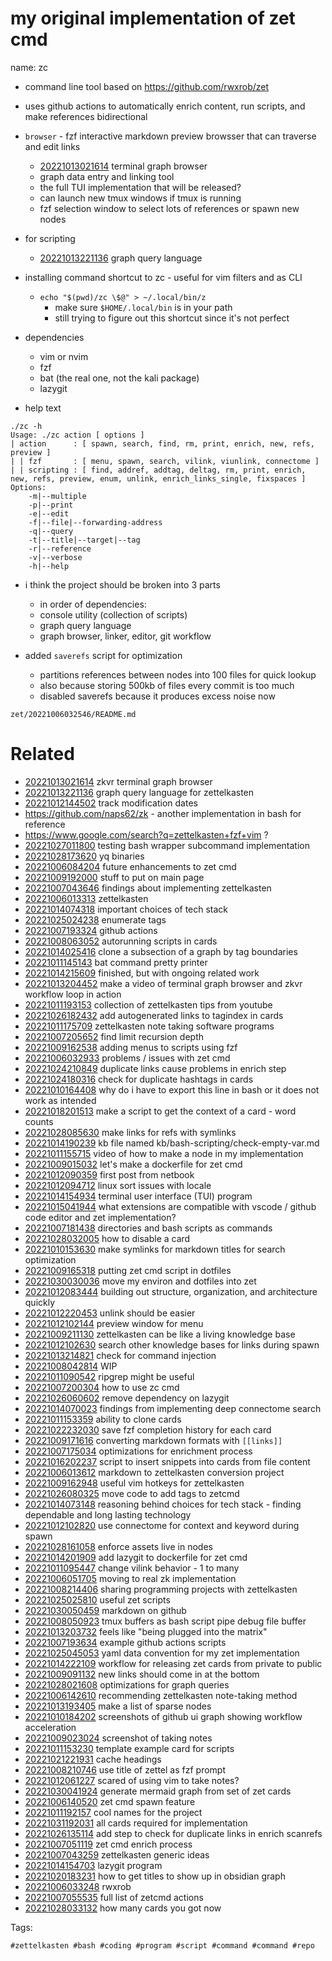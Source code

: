 # my original implementation of zet cmd

name: zc
- command line tool based on <https://github.com/rwxrob/zet>
- uses github actions to automatically enrich content, run scripts, and make references bidirectional
- `browser` - fzf interactive markdown preview browsser that can traverse and edit links
  - [20221013021614](/zet/20221013021614/README.md) terminal graph browser
  - graph data entry and linking tool
  - the full TUI implementation that will be released?
  - can launch new tmux windows if tmux is running
  - fzf selection window to select lots of references or spawn new nodes
- for scripting
  - [20221013221136](/zet/20221013221136/README.md) graph query language
- installing command shortcut to zc - useful for vim filters and as CLI
  - `echo "$(pwd)/zc \$@" > ~/.local/bin/z`
    - make sure `$HOME/.local/bin` is in your path
    - still trying to figure out this shortcut since it's not perfect

- dependencies
  - vim or nvim
  - fzf
  - bat (the real one, not the kali package)
  - lazygit

- help text
```
./zc -h
Usage: ./zc action [ options ]
| action      : [ spawn, search, find, rm, print, enrich, new, refs, preview ]
| | fzf       : [ menu, spawn, search, vilink, viunlink, connectome ]
| | scripting : [ find, addref, addtag, deltag, rm, print, enrich, new, refs, preview, enum, unlink, enrich_links_single, fixspaces ]
Options:
    -m|--multiple
    -p|--print
    -e|--edit
    -f|--file|--forwarding-address
    -q|--query
    -t|--title|--target|--tag
    -r|--reference
    -v|--verbose
    -h|--help
```

- i think the project should be broken into 3 parts
  - in order of dependencies:
  - console utility (collection of scripts)
  - graph query language
  - graph browser, linker, editor, git workflow

- added `saverefs` script for optimization
  - partitions references between nodes into 100 files for quick lookup
  - also because storing 500kb of files every commit is too much
  - disabled saverefs because it produces excess noise now

` zet/20221006032546/README.md `

# Related

- [20221013021614](/zet/20221013021614/README.md) zkvr terminal graph browser
- [20221013221136](/zet/20221013221136/README.md) graph query language for zettelkasten
- [20221012144502](/zet/20221012144502/README.md) track modification dates
- https://github.com/naps62/zk - another implementation in bash for reference
- https://www.google.com/search?q=zettelkasten+fzf+vim ?
- [20221027011800](/zet/20221027011800/README.md) testing bash wrapper subcommand implementation
- [20221028173620](/zet/20221028173620/README.md) yq binaries
- [20221006084204](/zet/20221006084204/README.md) future enhancements to zet cmd
- [20221009192000](/zet/20221009192000/README.md) stuff to put on main page
- [20221007043646](/zet/20221007043646/README.md) findings about implementing zettelkasten
- [20221006013313](/zet/20221006013313/README.md) zettelkasten
- [20221014074318](/zet/20221014074318/README.md) important choices of tech stack
- [20221025024238](/zet/20221025024238/README.md) enumerate tags
- [20221007193324](/zet/20221007193324/README.md) github actions
- [20221008063052](/zet/20221008063052/README.md) autorunning scripts in cards
- [20221014025416](/zet/20221014025416/README.md) clone a subsection of a graph by tag boundaries
- [20221011145143](/zet/20221011145143/README.md) bat command pretty printer
- [20221014215609](/zet/20221014215609/README.md) finished, but with ongoing related work
- [20221013204452](/zet/20221013204452/README.md) make a video of terminal graph browser and zkvr workflow loop in action
- [20221011193153](/zet/20221011193153/README.md) collection of zettelkasten tips from youtube
- [20221026182432](/zet/20221026182432/README.md) add autogenerated links to tagindex in cards
- [20221011175709](/zet/20221011175709/README.md) zettelkasten note taking software programs
- [20221007205652](/zet/20221007205652/README.md) find limit recursion depth
- [20221009162538](/zet/20221009162538/README.md) adding menus to scripts using fzf
- [20221006032933](/zet/20221006032933/README.md) problems / issues with zet cmd
- [20221024210849](/zet/20221024210849/README.md) duplicate links cause problems in enrich step
- [20221024180316](/zet/20221024180316/README.md) check for duplicate hashtags in cards
- [20221010164408](/zet/20221010164408/README.md) why do i have to export this line in bash or it does not work as intended
- [20221018201513](/zet/20221018201513/README.md) make a script to get the context of a card - word counts
- [20221028085630](/zet/20221028085630/README.md) make links for refs with symlinks
- [20221014190239](/zet/20221014190239/README.md) kb file named kb/bash-scripting/check-empty-var.md
- [20221011155715](/zet/20221011155715/README.md) video of how to make a node in my implementation
- [20221009015032](/zet/20221009015032/README.md) let's make a dockerfile for zet cmd
- [20221012090359](/zet/20221012090359/README.md) first post from netbook
- [20221012094712](/zet/20221012094712/README.md) linux sort issues with locale
- [20221014154934](/zet/20221014154934/README.md) terminal user interface (TUI) program
- [20221015041944](/zet/20221015041944/README.md) what extensions are compatible with vscode / github code editor and zet implementation?
- [20221007181438](/zet/20221007181438/README.md) directories and bash scripts as commands
- [20221028032005](/zet/20221028032005/README.md) how to disable a card
- [20221010153630](/zet/20221010153630/README.md) make symlinks for markdown titles for search optimization
- [20221009165318](/zet/20221009165318/README.md) putting zet cmd script in dotfiles
- [20221030030036](/zet/20221030030036/README.md) move my environ and dotfiles into zet
- [20221012083444](/zet/20221012083444/README.md) building out structure, organization, and architecture quickly
- [20221012220453](/zet/20221012220453/README.md) unlink should be easier
- [20221012102144](/zet/20221012102144/README.md) preview window for menu
- [20221009211130](/zet/20221009211130/README.md) zettelkasten can be like a living knowledge base
- [20221012102630](/zet/20221012102630/README.md) search other knowledge bases for links during spawn
- [20221013214821](/zet/20221013214821/README.md) check for command injection
- [20221008042814](/zet/20221008042814/README.md) WIP
- [20221011090542](/zet/20221011090542/README.md) ripgrep might be useful
- [20221007200304](/zet/20221007200304/README.md) how to use zc cmd
- [20221026060602](/zet/20221026060602/README.md) remove dependency on lazygit
- [20221014070023](/zet/20221014070023/README.md) findings from implementing deep connectome search
- [20221011153359](/zet/20221011153359/README.md) ability to clone cards
- [20221022232030](/zet/20221022232030/README.md) save fzf completion history for each card
- [20221009171616](/zet/20221009171616/README.md) converting markdown formats with `[[links]]`
- [20221007175034](/zet/20221007175034/README.md) optimizations for enrichment process
- [20221016202237](/zet/20221016202237/README.md) script to insert snippets into cards from file content
- [20221006013612](/zet/20221006013612/README.md) markdown to zettelkasten conversion project
- [20221009162948](/zet/20221009162948/README.md) useful vim hotkeys for zettelkasten
- [20221026080325](/zet/20221026080325/README.md) move code to add tags to zetcmd
- [20221014073148](/zet/20221014073148/README.md) reasoning behind choices for tech stack - finding dependable and long lasting technology
- [20221012102820](/zet/20221012102820/README.md) use connectome for context and keyword during spawn
- [20221028161058](/zet/20221028161058/README.md) enforce assets live in nodes
- [20221014201909](/zet/20221014201909/README.md) add lazygit to dockerfile for zet cmd
- [20221011095447](/zet/20221011095447/README.md) change vilink behavior - 1 to many
- [20221006051705](/zet/20221006051705/README.md) moving to real zk implementation
- [20221008214406](/zet/20221008214406/README.md) sharing programming projects with zettelkasten
- [20221025025810](/zet/20221025025810/README.md) useful zet scripts
- [20221030050459](/zet/20221030050459/README.md) markdown on github
- [20221008050923](/zet/20221008050923/README.md) tmux buffers as bash script pipe debug file buffer
- [20221013203732](/zet/20221013203732/README.md) feels like "being plugged into the matrix"
- [20221007193634](/zet/20221007193634/README.md) example github actions scripts
- [20221025045053](/zet/20221025045053/README.md) yaml data convention for my zet implementation
- [20221014222109](/zet/20221014222109/README.md) workflow for releasing zet cards from private to public
- [20221009091132](/zet/20221009091132/README.md) new links should come in at the bottom
- [20221028021608](/zet/20221028021608/README.md) optimizations for graph queries
- [20221006142610](/zet/20221006142610/README.md) recommending zettelkasten note-taking method
- [20221013193405](/zet/20221013193405/README.md) make a list of sparse nodes
- [20221010184202](/zet/20221010184202/README.md) screenshots of github ui graph showing workflow acceleration
- [20221009023024](/zet/20221009023024/README.md) screenshot of taking notes
- [20221011153230](/zet/20221011153230/README.md) template example card for scripts
- [20221021221931](/zet/20221021221931/README.md) cache headings
- [20221008210746](/zet/20221008210746/README.md) use title of zettel as fzf prompt
- [20221012061227](/zet/20221012061227/README.md) scared of using vim to take notes?
- [20221030041924](/zet/20221030041924/README.md) generate mermaid graph from set of zet cards
- [20221006140520](/zet/20221006140520/README.md) zet cmd spawn feature
- [20221011192157](/zet/20221011192157/README.md) cool names for the project
- [20221031192031](/zet/20221031192031/README.md) all cards required for implementation
- [20221026135114](/zet/20221026135114/README.md) add step to check for duplicate links in enrich scanrefs
- [20221007051119](/zet/20221007051119/README.md) zet cmd enrich process
- [20221007043259](/zet/20221007043259/README.md) zettelkasten generic ideas
- [20221014154703](/zet/20221014154703/README.md) lazygit program
- [20221020183231](/zet/20221020183231/README.md) how to get titles to show up in obsidian graph
- [20221006033248](/zet/20221006033248/README.md) rwxrob
- [20221007055535](/zet/20221007055535/README.md) full list of zetcmd actions
- [20221028033132](/zet/20221028033132/README.md) how many cards you got now

Tags:

    #zettelkasten #bash #coding #program #script #command #command #repo

